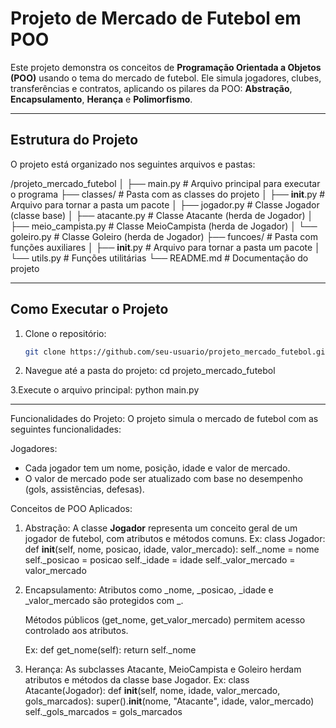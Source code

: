 # Projeto de Mercado de Futebol em POO

Este projeto demonstra os conceitos de **Programação Orientada a Objetos (POO)** usando o tema do mercado de futebol. Ele simula jogadores, clubes, transferências e contratos, aplicando os pilares da POO: **Abstração**, **Encapsulamento**, **Herança** e **Polimorfismo**.

---

## Estrutura do Projeto

O projeto está organizado nos seguintes arquivos e pastas:

/projeto_mercado_futebol
│
├── main.py                # Arquivo principal para executar o programa
├── classes/               # Pasta com as classes do projeto
│   ├── __init__.py        # Arquivo para tornar a pasta um pacote
│   ├── jogador.py         # Classe Jogador (classe base)
│   ├── atacante.py        # Classe Atacante (herda de Jogador)
│   ├── meio_campista.py   # Classe MeioCampista (herda de Jogador)
│   └── goleiro.py         # Classe Goleiro (herda de Jogador)
├── funcoes/               # Pasta com funções auxiliares
│   ├── __init__.py        # Arquivo para tornar a pasta um pacote
│   └── utils.py           # Funções utilitárias
└── README.md              # Documentação do projeto


---

## Como Executar o Projeto

1. Clone o repositório:
   ```bash
   git clone https://github.com/seu-usuario/projeto_mercado_futebol.git

2. Navegue até a pasta do projeto:
   cd projeto_mercado_futebol

3.Execute o arquivo principal:
  python main.py

---

Funcionalidades do Projeto:
O projeto simula o mercado de futebol com as seguintes funcionalidades:

Jogadores:
- Cada jogador tem um nome, posição, idade e valor de mercado.
- O valor de mercado pode ser atualizado com base no desempenho (gols, assistências, defesas).

Conceitos de POO Aplicados:

1. Abstração:
   A classe **Jogador** representa um conceito geral de um jogador de futebol, com atributos e métodos comuns.
   Ex:
   class Jogador:
    def __init__(self, nome, posicao, idade, valor_mercado):
        self._nome = nome
        self._posicao = posicao
        self._idade = idade
        self._valor_mercado = valor_mercado

 2. Encapsulamento:
      Atributos como _nome, _posicao, _idade e _valor_mercado são protegidos com _.

      Métodos públicos (get_nome, get_valor_mercado) permitem acesso controlado aos atributos.

      Ex:
      def get_nome(self):
    return self._nome

3. Herança:
       As subclasses Atacante, MeioCampista e Goleiro herdam atributos e métodos da classe base Jogador.
       Ex:
       class Atacante(Jogador):
    def __init__(self, nome, idade, valor_mercado, gols_marcados):
        super().__init__(nome, "Atacante", idade, valor_mercado)
        self._gols_marcados = gols_marcados
